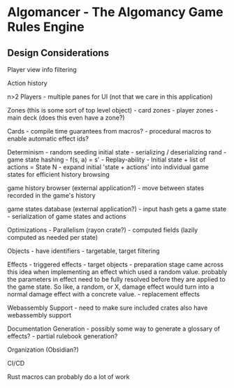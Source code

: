 # Algomancer - The Algomancy Game Rules Engine  

## Design Considerations

Player view info filtering

Action history

n>2 Players
    - multiple panes for UI (not that we care in this application)

Zones (this is some sort of top level object)
    - card zones
    - player zones
    - main deck (does this even have a zone?)

Cards
    - compile time guarantees from macros?
    - procedural macros to enable automatic effect ids?

Determinism
    - random seeding initial state
    - serializing / deserializing rand
    - game state hashing
    - f(s, a) = s'
    - Replay-ability
        - Initial state + list of actions = State N
        - expand initial 'state + actions' into individual game states for efficient history browsing

game history browser (external application?)
    - move between states recorded in the game's history

game states database (external application?)
    - input hash gets a game state
    - serialization of game states and actions

Optimizations
    - Parallelism (rayon crate?)
    - computed fields (lazily computed as needed per state)

Objects
    - have identifiers
    - targetable, target filtering

Effects
    - triggered effects
    - target objects
    - preparation stage
        came across this idea when implementing an effect which used a random value.
        probably the parameters in effect need to be fully resolved before they are applied to the game state.
        So like, a random, or X, damage effect would turn into a normal damage effect with a concrete value.
    - replacement effects
    
Webassembly Support
    - need to make sure included crates also have webassembly support 

Documentation Generation
    - possibly some way to generate a glossary of effects?
    - partial rulebook generation?

Organization (Obsidian?)

CI/CD

Rust macros can probably do a lot of work